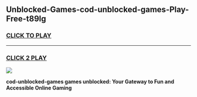 
## Unblocked-Games-cod-unblocked-games-Play-Free-t89lg
<h3>
<a href="https://premium76.site?title=cod-unblocked-games&ref=18A">CLICK TO PLAY</a></h3>
<hr>

<h3>
<a href="https://premium76.site?title=cod-unblocked-games&ref=18A">CLICK 2 PLAY</a>
  
</h3>

<a href="https://premium76.site?title=cod-unblocked-games&ref=18A"><img src="https://clearcache.store/games.png"></a>


**cod-unblocked-games games unblocked: Your Gateway to Fun and Accessible Online Gaming**
